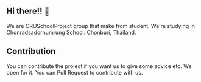 ## Hi there!! 👋
We are CRUSchoolProject group that make from student. We're studying in Chonradsadornumrung School. Chonburi, Thailand.

## Contribution
You can contribute the project if you want us to give some advice etc. We open for it. You can Pull Request to contribute with us.

<!--

**Here are some ideas to get you started:**

🙋‍♀️ A short introduction - what is your organization all about?
🌈 Contribution guidelines - how can the community get involved?
👩‍💻 Useful resources - where can the community find your docs? Is there anything else the community should know?
🍿 Fun facts - what does your team eat for breakfast?
🧙 Remember, you can do mighty things with the power of [Markdown](https://docs.github.com/github/writing-on-github/getting-started-with-writing-and-formatting-on-github/basic-writing-and-formatting-syntax)
-->
